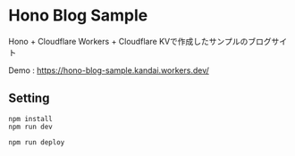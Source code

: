 # Hono Blog Sample

Hono + Cloudflare Workers + Cloudflare KVで作成したサンプルのブログサイト

Demo : https://hono-blog-sample.kandai.workers.dev/

## Setting

```
npm install
npm run dev
```

```
npm run deploy
```
